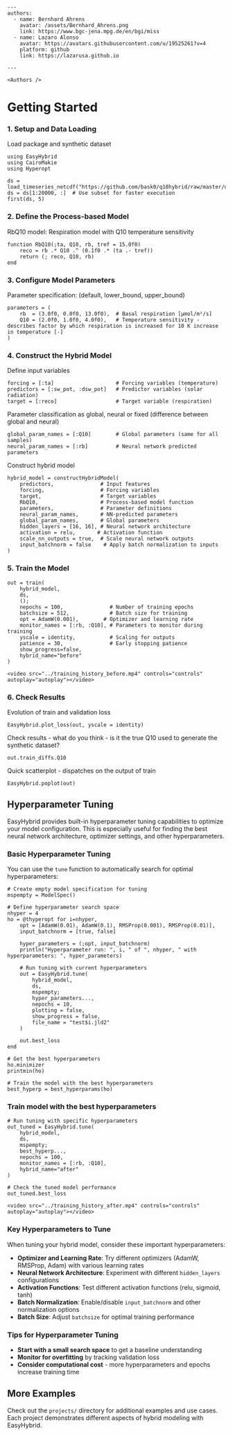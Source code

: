 ```@raw html
---
authors:
  - name: Bernhard Ahrens
    avatar: /assets/Bernhard_Ahrens.png
    link: https://www.bgc-jena.mpg.de/en/bgi/miss
  - name: Lazaro Alonso
    avatar: https://avatars.githubusercontent.com/u/19525261?v=4
    platform: github
    link: https://lazarusa.github.io

---

<Authors />
```

# Getting Started


### 1. Setup and Data Loading

Load package and synthetic dataset

```@example hyperparameter_tuning
using EasyHybrid
using CairoMakie
using Hyperopt
```

```@example hyperparameter_tuning
ds = load_timeseries_netcdf("https://github.com/bask0/q10hybrid/raw/master/data/Synthetic4BookChap.nc")
ds = ds[1:20000, :]  # Use subset for faster execution
first(ds, 5)
```

### 2. Define the Process-based Model

RbQ10 model: Respiration model with Q10 temperature sensitivity

```@example hyperparameter_tuning
function RbQ10(;ta, Q10, rb, tref = 15.0f0)
    reco = rb .* Q10 .^ (0.1f0 .* (ta .- tref))
    return (; reco, Q10, rb)
end
```

### 3. Configure Model Parameters

Parameter specification: (default, lower_bound, upper_bound)

```@example hyperparameter_tuning
parameters = (
    rb  = (3.0f0, 0.0f0, 13.0f0),  # Basal respiration [μmol/m²/s]
    Q10 = (2.0f0, 1.0f0, 4.0f0),   # Temperature sensitivity - describes factor by which respiration is increased for 10 K increase in temperature [-]
)
```

### 4. Construct the Hybrid Model

Define input variables

```@example hyperparameter_tuning
forcing = [:ta]                    # Forcing variables (temperature)
predictors = [:sw_pot, :dsw_pot]   # Predictor variables (solar radiation)
target = [:reco]                   # Target variable (respiration)
```

Parameter classification as global, neural or fixed (difference between global and neural)

```@example hyperparameter_tuning
global_param_names = [:Q10]        # Global parameters (same for all samples)
neural_param_names = [:rb]         # Neural network predicted parameters
```

Construct hybrid model

```@example hyperparameter_tuning
hybrid_model = constructHybridModel(
    predictors,               # Input features
    forcing,                  # Forcing variables
    target,                   # Target variables
    RbQ10,                    # Process-based model function
    parameters,               # Parameter definitions
    neural_param_names,       # NN-predicted parameters
    global_param_names,       # Global parameters
    hidden_layers = [16, 16], # Neural network architecture
    activation = relu,       # Activation function
    scale_nn_outputs = true,  # Scale neural network outputs
    input_batchnorm = false    # Apply batch normalization to inputs
)
```

### 5. Train the Model

```@example hyperparameter_tuning
out = train(
    hybrid_model, 
    ds, 
    (); 
    nepochs = 100,               # Number of training epochs
    batchsize = 512,             # Batch size for training
    opt = AdamW(0.001),        # Optimizer and learning rate
    monitor_names = [:rb, :Q10], # Parameters to monitor during training
    yscale = identity,           # Scaling for outputs
    patience = 30,               # Early stopping patience
    show_progress=false,
    hybrid_name="before"
)
```

```@raw html
<video src="../training_history_before.mp4" controls="controls" autoplay="autoplay"></video>
```

### 6. Check Results

Evolution of train and validation loss

```@example hyperparameter_tuning
EasyHybrid.plot_loss(out, yscale = identity)
```

Check results - what do you think - is it the true Q10 used to generate the synthetic dataset?

```@example hyperparameter_tuning
out.train_diffs.Q10
``` 

Quick scatterplot - dispatches on the output of train

```@example hyperparameter_tuning
EasyHybrid.poplot(out)
```

## Hyperparameter Tuning

EasyHybrid provides built-in hyperparameter tuning capabilities to optimize your model configuration. This is especially useful for finding the best neural network architecture, optimizer settings, and other hyperparameters.

### Basic Hyperparameter Tuning

You can use the `tune` function to automatically search for optimal hyperparameters:

```@example hyperparameter_tuning
# Create empty model specification for tuning
mspempty = ModelSpec()

# Define hyperparameter search space
nhyper = 4
ho = @thyperopt for i=nhyper,
    opt = [AdamW(0.01), AdamW(0.1), RMSProp(0.001), RMSProp(0.01)],
    input_batchnorm = [true, false]
    
    hyper_parameters = (;opt, input_batchnorm)
    println("Hyperparameter run: ", i, " of ", nhyper, " with hyperparameters: ", hyper_parameters)
    
    # Run tuning with current hyperparameters
    out = EasyHybrid.tune(
        hybrid_model, 
        ds, 
        mspempty; 
        hyper_parameters..., 
        nepochs = 10, 
        plotting = false, 
        show_progress = false, 
        file_name = "test$i.jld2"
    )
    
    out.best_loss
end

# Get the best hyperparameters
ho.minimizer
printmin(ho)

# Train the model with the best hyperparameters
best_hyperp = best_hyperparams(ho)

```

### Train model with the best hyperparameters

```@example hyperparameter_tuning
# Run tuning with specific hyperparameters
out_tuned = EasyHybrid.tune(
    hybrid_model, 
    ds, 
    mspempty; 
    best_hyperp...,
    nepochs = 100,
    monitor_names = [:rb, :Q10],
    hybrid_name="after"
)

# Check the tuned model performance
out_tuned.best_loss
```

```@raw html
<video src="../training_history_after.mp4" controls="controls" autoplay="autoplay"></video>
```

### Key Hyperparameters to Tune

When tuning your hybrid model, consider these important hyperparameters:

- **Optimizer and Learning Rate**: Try different optimizers (AdamW, RMSProp, Adam) with various learning rates
- **Neural Network Architecture**: Experiment with different `hidden_layers` configurations
- **Activation Functions**: Test different activation functions (relu, sigmoid, tanh)
- **Batch Normalization**: Enable/disable `input_batchnorm` and other normalization options
- **Batch Size**: Adjust `batchsize` for optimal training performance

### Tips for Hyperparameter Tuning

- **Start with a small search space** to get a baseline understanding
- **Monitor for overfitting** by tracking validation loss  
- **Consider computational cost** - more hyperparameters and epochs increase training time

## More Examples

Check out the `projects/` directory for additional examples and use cases. Each project demonstrates different aspects of hybrid modeling with EasyHybrid.